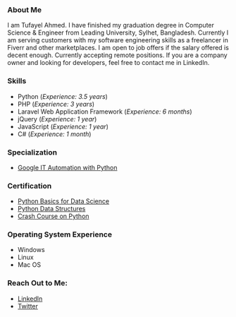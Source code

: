 ### About Me
I am Tufayel Ahmed. I have finished my graduation degree in Computer Science & Engineer from Leading University, Sylhet, Bangladesh. Currently I am serving customers with my software engineering skills as a freelancer in Fiverr and other marketplaces. I am open to job offers if the salary offered is decent enough. Currently accepting remote positions. If you are a company owner and looking for developers, feel free to contact me in LinkedIn.

### Skills
* Python (<i>Experience: 3.5 years</i>)
* PHP (<i>Experience: 3 years</i>)
* Laravel Web Application Framework (<i>Experience: 6 months</i>)
* jQuery (<i>Experience: 1 year</i>)
* JavaScript (<i>Experience: 1 year</i>)
* C# (<i>Experience: 1 month</i>)

### Specialization
* <a href="https://www.coursera.org/account/accomplishments/specialization/certificate/YA2NB2YKZJHF">Google IT Automation with Python</a>

### Certification
* <a href="https://courses.edx.org/certificates/9109dada5de64187a4f72097dee83ac0">Python Basics for Data Science</a>
* <a href="https://www.coursera.org/account/accomplishments/certificate/2NT7U479VXK2">Python Data Structures</a>
* <a href="https://www.coursera.org/account/accomplishments/certificate/P6UCBFCJKN3Y">Crash Course on Python</a>

### Operating System Experience
* Windows
* Linux
* Mac OS

### Reach Out to Me:
* <a href="https://www.linkedin.com/in/tufayel-ahmed-cse">LinkedIn</a>
* <a href="https://www.twitter.com/cse_tufayel">Twitter</a>
